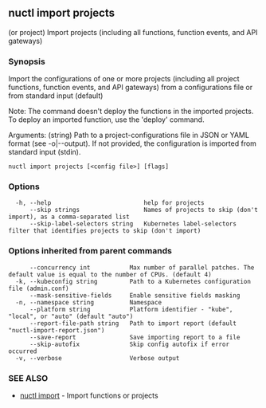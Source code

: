 ## nuctl import projects

(or project) Import projects (including all functions, function events, and API gateways)

### Synopsis

Import the configurations of one or more projects (including all project 
functions, function events, and API gateways) from a configurations file
or from standard input (default)

Note: The command doesn't deploy the functions in the  imported projects.
      To deploy an imported function, use the 'deploy' command.

Arguments:
  <config file> (string) Path to a project-configurations file in JSON or YAML format (see -o|--output).
                         If not provided, the configuration is imported from standard input (stdin).

```
nuctl import projects [<config file>] [flags]
```

### Options

```
  -h, --help                          help for projects
      --skip strings                  Names of projects to skip (don't import), as a comma-separated list
      --skip-label-selectors string   Kubernetes label-selectors filter that identifies projects to skip (don't import)
```

### Options inherited from parent commands

```
      --concurrency int           Max number of parallel patches. The default value is equal to the number of CPUs. (default 4)
  -k, --kubeconfig string         Path to a Kubernetes configuration file (admin.conf)
      --mask-sensitive-fields     Enable sensitive fields masking
  -n, --namespace string          Namespace
      --platform string           Platform identifier - "kube", "local", or "auto" (default "auto")
      --report-file-path string   Path to import report (default "nuctl-import-report.json")
      --save-report               Save importing report to a file
      --skip-autofix              Skip config autofix if error occurred
  -v, --verbose                   Verbose output
```

### SEE ALSO

* [nuctl import](nuctl_import.md)	 - Import functions or projects

